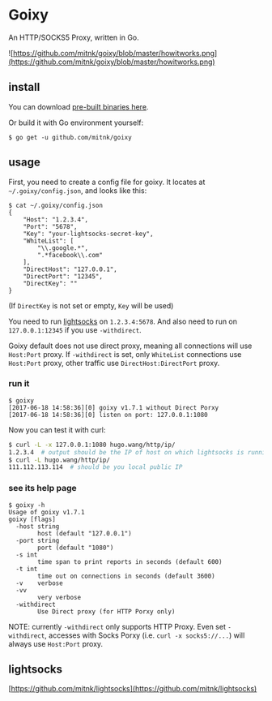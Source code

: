 # Goixy

An HTTP/SOCKS5 Proxy, written in Go.

![https://github.com/mitnk/goixy/blob/master/howitworks.png](https://github.com/mitnk/goixy/blob/master/howitworks.png)

## install

You can download [pre-built binaries here](https://github.com/mitnk/goixy/releases).

Or build it with Go environment yourself:

```
$ go get -u github.com/mitnk/goixy
```

## usage

First, you need to create a config file for goixy. It locates at
`~/.goixy/config.json`, and looks like this:

```
$ cat ~/.goixy/config.json
{
    "Host": "1.2.3.4",
    "Port": "5678",
    "Key": "your-lightsocks-secret-key",
    "WhiteList": [
        "\\.google.*",
        ".*facebook\\.com"
    ],
    "DirectHost": "127.0.0.1",
    "DirectPort": "12345",
    "DirectKey": ""
}
```

(If `DirectKey` is not set or empty, `Key` will be used)

You need to run [lightsocks](https://github.com/mitnk/lightsocks) on
`1.2.3.4:5678`. And also need to run on `127.0.0.1:12345` if you use
`-withdirect`.

Goixy default does not use direct proxy, meaning all connections will
use `Host:Port` proxy. If `-withdirect` is set, only `WhiteList` connections
use `Host:Port` proxy, other traffic use `DirectHost:DirectPort` proxy.

### run it

```
$ goixy
[2017-06-18 14:58:36][0] goixy v1.7.1 without Direct Porxy
[2017-06-18 14:58:36][0] listen on port: 127.0.0.1:1080
```

Now you can test it with curl:

```bash
$ curl -L -x 127.0.0.1:1080 hugo.wang/http/ip/
1.2.3.4  # output should be the IP of host on which lightsocks is running
$ curl -L hugo.wang/http/ip/
111.112.113.114  # should be you local public IP
```

### see its help page

```
$ goixy -h
Usage of goixy v1.7.1
goixy [flags]
  -host string
        host (default "127.0.0.1")
  -port string
        port (default "1080")
  -s int
        time span to print reports in seconds (default 600)
  -t int
        time out on connections in seconds (default 3600)
  -v    verbose
  -vv
        very verbose
  -withdirect
        Use Direct proxy (for HTTP Porxy only)
```

NOTE: currently `-withdirect` only supports HTTP Proxy. Even set
`-withdirect`, accesses with Socks Porxy (i.e. `curl -x socks5://...`)
will always use `Host:Port` proxy.

## lightsocks

[https://github.com/mitnk/lightsocks](https://github.com/mitnk/lightsocks)
